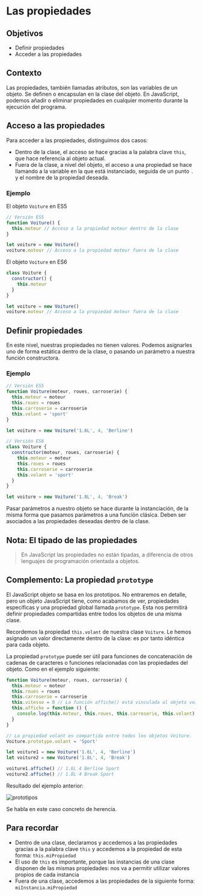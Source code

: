 # Las propiedades

## Objetivos

- Definir propiedades
- Acceder a las propiedades

## Contexto

Las propiedades, también llamadas atributos, son las variables de un objeto. Se definen o encapsulan en la clase del objeto. En JavaScript, podemos añadir o eliminar propiedades en cualquier momento durante la ejecución del programa.

## Acceso a las propiedades

Para acceder a las propiedades, distinguimos dos casos:

- Dentro de la clase, el acceso se hace gracias a la palabra clave `this`, que hace referencia al objeto actual.
- Fuera de la clase, a nivel del objeto, el acceso a una propiedad se hace llamando a la variable en la que está instanciado, seguida de un punto `.` y el nombre de la propiedad deseada.

### Ejemplo

El objeto `Voiture` en ES5

```javascript
// Versión ES5
function Voiture() {
  this.moteur // Acceso a la propiedad moteur dentro de la clase
}

let voiture = new Voiture()
voiture.moteur // Acceso a la propiedad moteur fuera de la clase
```

El objeto `Voiture` en ES6

```javascript
class Voiture {
  constructor() {
    this.moteur
  }
}

let voiture = new Voiture()
voiture.moteur // Acceso a la propiedad moteur fuera de la clase
```

## Definir propiedades

En este nivel, nuestras propiedades no tienen valores. Podemos asignarles uno de forma estática dentro de la clase, o pasando un parámetro a nuestra función constructora.

### Ejemplo

```javascript
// Versión ES5
function Voiture(moteur, roues, carroserie) {
  this.moteur = moteur
  this.roues = roues
  this.carroserie = carroserie
  this.volant = 'sport'
}

let voiture = new Voiture('1.6L', 4, 'Berline')
```

```javascript
// Versión ES6
class Voiture {
  constructor(moteur, roues, carroserie) {
    this.moteur = moteur
    this.roues = roues
    this.carroserie = carroserie
    this.volant = 'sport'
  }
}

let voiture = new Voiture('1.8L', 4, 'Break')
```

Pasar parámetros a nuestro objeto se hace durante la instanciación, de la misma forma que pasamos parámetros a una función clásica. Deben ser asociados a las propiedades deseadas dentro de la clase.

## Nota: El tipado de las propiedades

>En JavaScript las propiedades no están tipadas, a diferencia de otros lenguajes de programación orientada a objetos.

## Complemento: La propiedad `prototype`

El JavaScript objeto se basa en los prototipos. No entraremos en detalle, pero un objeto JavaScript tiene, como acabamos de ver, propiedades específicas y una propiedad global llamada `prototype`. Esta nos permitirá definir propiedades compartidas entre todos los objetos de una misma clase.

Recordemos la propiedad `this.volant` de nuestra clase `Voiture`. Le hemos asignado un valor directamente dentro de la clase: es por tanto idéntica para cada objeto.

La propiedad `prototype` puede ser útil para funciones de concatenación de cadenas de caracteres o funciones relacionadas con las propiedades del objeto. Como en el ejemplo siguiente:

```javascript
function Voiture(moteur, roues, carroserie) {
  this.moteur = moteur
  this.roues = roues
  this.carroserie = carroserie
  this.vitesse = 0 // La función affiche() está vinculada al objeto voiture // gracias a la palabra clave this.
  this.affiche = function () {
    console.log(this.moteur, this.roues, this.carroserie, this.volant)
  }
}

// La propiedad volant es compartida entre todos los objetos Voiture.
Voiture.prototype.volant = 'Sport'

let voiture1 = new Voiture('1.6L', 4, 'Berline')
let voiture2 = new Voiture('1.8L', 4, 'Break')

voiture1.affiche() // 1.6L 4 Berline Sport
voiture2.affiche() // 1.8L 4 Break Sport
```

Resultado del ejemplo anterior:

![prototipos](./03-Las-propiedades/img/prototypes.jpg)

Se habla en este caso concreto de herencia.

## Para recordar

- Dentro de una clase, declaramos y accedemos a las propiedades gracias a la palabra clave `this` y accedemos a la propiedad de esta forma: `this.miPropiedad`
- El uso de `this` es importante, porque las instancias de una clase disponen de las mismas propiedades: nos va a permitir utilizar valores propios de cada instancia
- Fuera de una clase, accedemos a las propiedades de la siguiente forma: `miInstancia.miPropiedad`